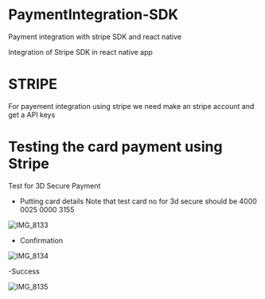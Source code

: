 # PaymentIntegration-SDK
Payment integration with stripe SDK and react native 

Integration of Stripe SDK in react native app

# STRIPE

For payement integration using stripe we need make an stripe account and get a API keys 

# Testing the card payment using Stripe  

Test for 3D Secure Payment

- Putting card details
Note that test card no for 3d secure should be 4000 0025 0000 3155

![IMG_8133](https://user-images.githubusercontent.com/70954565/133964365-eb01dc13-b479-4863-b690-af098bac733d.png)

- Confirmation

![IMG_8134](https://user-images.githubusercontent.com/70954565/133964491-de5ad108-1c7a-45dd-aab2-4dc6fac529b8.png)

-Success

![IMG_8135](https://user-images.githubusercontent.com/70954565/133964512-924a024b-9a45-4445-a948-66221e872bbe.png)
